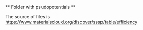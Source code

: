** Folder with psudopotentials **

The source of files is https://www.materialscloud.org/discover/sssp/table/efficiency

